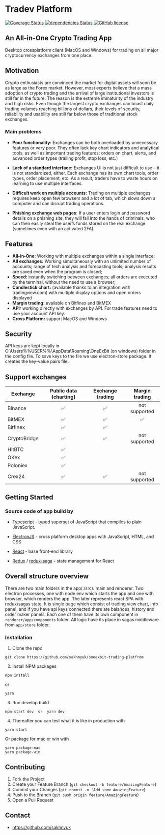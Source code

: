 # Tradev Platform

[![Coverage Status](https://coveralls.io/repos/github/sakhnyuk/tradev/badge.svg)](https://coveralls.io/github/sakhnyuk/tradev) [![dependencies Status](https://david-dm.org/sakhnyuk/tradev/status.svg)](https://david-dm.org/sakhnyuk/tradev) [![GitHub license](https://img.shields.io/badge/license-MIT-blue.svg)](https://raw.githubusercontent.com/sakhnyuk/tradev/master/LICENSE)

## An All-in-One Crypto Trading App

Desktop crossplatform client (MacOS and Windows) for trading on all major cryptocurrency exchanges from one place.

## Motivation

Crypto enthusiasts are convinced the market for digital assets will soon be as large as the Forex market. However, most experts believe that a mass adoption of crypto trading and the arrival of large institutional investors is still far in the future. The reason is the extreme immaturity of the industry and high risks. Even though the largest crypto exchanges can boast daily trading volumes reaching billions of dollars, their levels of security, reliability and usability are still far below those of traditional stock exchanges.

### Main problems

- **Poor functionality:** Exchanges can be both overloaded by unnecessary features or very poor. They often lack key chart indicators and analytical tools, as well as important trading features: orders on chart, alerts, and advanced order types (trailing profit, stop loss, etc.)

- **Lack of a standard interface:** Exchanges UI is not just difficult to use – it is not standardized, either. Each exchange has its own chart tools, order types, order placement, etc. As a result, traders have to waste hours on learning to use multiple interfaces.

- **Difficult work on multiple accounts:** Trading on multiple exchanges requires keep open few browsers and a lot of tab, which slows down a computer and can disrupt trading operations.

- **Phishing exchange web pages:** If a user enters login and password details on a phishing site, they will fall into the hands of criminals, who can then easily steal the user’s funds stored on the real exchange (sometimes even with an activated 2FA).

## Features

- **All-In-One:** Working with multiple exchanges within a single interface;
- **All exchanges:** Working simultaneously with an unlimited number of accounts; range of tech analysis and forecasting tools; analysis results are saved even when the program is closed;
- **Speed:** instantly switching between exchanges; all orders are executed by the terminal, without the need to use a browser;
- **Candlestick chart:** (available thanks to an integration with tradingview.com) with multiple display options and open orders displayed
- **Margin trading:** available on Bitfinex and BitMEX
- **API:** working directly with exchanges by API. For trade features need to use your account API key.
- **Cross Platform:** support MacOS and Windows

## Security

API keys are kept locally in C:\Users\%%USER%%\AppData\Roaming\OneExBit (on windows) folder in the config file. To save keys to the file we use electron-store package. It creates the key-value pairs file.

## Support exchanges

| Exchange     | Public data (charting) | Exchange trading | Margin trading |
| ------------ | :--------------------: | :--------------: | :------------: |
| Binance      |           ✅           |        ✅        | not supported  |
| BitMEX       |           ✅           |        ✅        |       ✅       |
| Bitfinex     |           ✅           |        ✅        |                |
| CryptoBridge |           ✅           |        ✅        | not supported  |
| HitBTC       |           ✅           |                  |                |
| OKex         |           ✅           |                  |                |
| Poloniex     |           ✅           |                  |                |
| Crex24       |           ✅           |        ✅        | not supported  |

## Getting Started

### Source code of app build by

- [Typescript](https://www.typescriptlang.org/) - typed superset of JavaScript that compiles to plain JavaScript.

- [ElectronJS](https://electronjs.org/) - cross platform desktop apps with JavaScript, HTML, and CSS

- [React](https://reactjs.org/) - base front-end library

- [Redux](https://redux.js.org/) / [redux-saga](https://github.com/redux-saga/redux-saga) - state management for React

## Overall structure overview

There are two main folders in the app(./src): main and renderer. Two electron processes, one with node env which starts the app and one with browser, which renders the app. The later represents react SPA with redux/sagas state. It is single page which consist of trading view chart, info panel, and if you have api keys connected there are balances, history and order maker panels. Each one of them have its own component in `renderer/app/components` folder. All logic have its place in sagas middleware from `app/store` folder.

### Installation

1. Clone the repo

```
git clone https://github.com/sakhnyuk/oneexbit-trading-platfrom
```

2. Install NPM packages

```
npm install
```

or

```
yarn
```

3. Run develop build

```
npm start dev  or  yarn dev
```

4. Thereafter you can test what it is like in production with

```
yarn start
```

Or package for mac or win with

```
yarn package-mac
yarn package-win
```

## Contributing

1. Fork the Project
2. Create your Feature Branch (`git checkout -b feature/AmazingFeature`)
3. Commit your Changes (`git commit -m 'Add some AmazingFeature`)
4. Push to the Branch (`git push origin feature/AmazingFeature`)
5. Open a Pull Request

## Contact

- https://github.com/sakhnyuk
